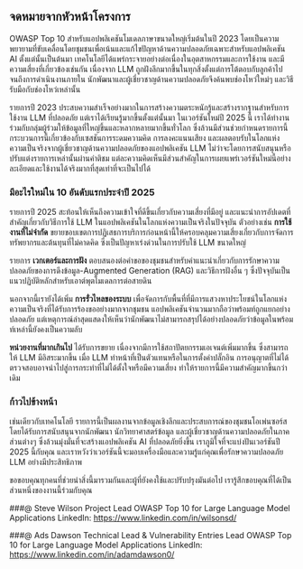 ## จดหมายจากหัวหน้าโครงการ

OWASP Top 10 สำหรับแอปพลิเคชันโมเดลภาษาขนาดใหญ่เริ่มต้นในปี 2023 โดยเป็นความพยายามที่ขับเคลื่อนโดยชุมชนเพื่อเน้นและแก้ไขปัญหาด้านความปลอดภัยเฉพาะสำหรับแอปพลิเคชัน AI ตั้งแต่นั้นเป็นต้นมา เทคโนโลยีได้แพร่กระจายอย่างต่อเนื่องในอุตสาหกรรมและการใช้งาน และมีความเสี่ยงที่เกี่ยวข้องเช่นกัน เนื่องจาก LLM ถูกฝังลึกมากขึ้นในทุกสิ่งตั้งแต่การโต้ตอบกับลูกค้าไปจนถึงการดำเนินงานภายใน นักพัฒนาและผู้เชี่ยวชาญด้านความปลอดภัยจึงค้นพบช่องโหว่ใหม่ๆ และวิธีรับมือกับช่องโหว่เหล่านั้น

รายการปี 2023 ประสบความสำเร็จอย่างมากในการสร้างความตระหนักรู้และสร้างรากฐานสำหรับการใช้งาน LLM ที่ปลอดภัย แต่เราได้เรียนรู้มากขึ้นตั้งแต่นั้นมา ในเวอร์ชันใหม่ปี 2025 นี้ เราได้ทำงานร่วมกับกลุ่มผู้ร่วมให้ข้อมูลที่ใหญ่ขึ้นและหลากหลายมากขึ้นทั่วโลก ซึ่งล้วนมีส่วนช่วยกำหนดรายการนี้ กระบวนการนี้เกี่ยวข้องกับเซสชันการระดมความคิด การลงคะแนนเสียง และผลตอบรับในโลกแห่งความเป็นจริงจากผู้เชี่ยวชาญด้านความปลอดภัยของแอปพลิเคชัน LLM ไม่ว่าจะโดยการสนับสนุนหรือปรับแต่งรายการเหล่านั้นผ่านคำติชม แต่ละความคิดเห็นมีส่วนสำคัญในการเผยแพร่เวอร์ชันใหม่นี้อย่างละเอียดและใช้งานได้จริงมากที่สุดเท่าที่จะเป็นไปได้

### มีอะไรใหม่ใน 10 อันดับแรกประจำปี 2025

รายการปี 2025 สะท้อนให้เห็นถึงความเข้าใจที่ดีขึ้นเกี่ยวกับความเสี่ยงที่มีอยู่ และแนะนำการอัปเดตที่สำคัญเกี่ยวกับวิธีการใช้ LLM ในแอปพลิเคชันในโลกแห่งความเป็นจริงในปัจจุบัน ตัวอย่างเช่น **การใช้งานที่ไม่จำกัด** ขยายขอบเขตการปฏิเสธการบริการก่อนหน้านี้ให้ครอบคลุมความเสี่ยงเกี่ยวกับการจัดการทรัพยากรและต้นทุนที่ไม่คาดคิด ซึ่งเป็นปัญหาเร่งด่วนในการปรับใช้ LLM ขนาดใหญ่

รายการ **เวกเตอร์และการฝัง** ตอบสนองต่อคำขอของชุมชนสำหรับคำแนะนำเกี่ยวกับการรักษาความปลอดภัยของการดึงข้อมูล-Augmented Generation (RAG) และวิธีการฝังอื่น ๆ ซึ่งปัจจุบันเป็นแนวปฏิบัติหลักสำหรับเอาต์พุตโมเดลการต่อสายดิน

นอกจากนี้เรายังได้เพิ่ม **การรั่วไหลของระบบ** เพื่อจัดการกับพื้นที่ที่มีการแสวงหาประโยชน์ในโลกแห่งความเป็นจริงที่ได้รับการร้องขออย่างมากจากชุมชน แอปพลิเคชันจำนวนมากถือว่าพร้อมท์ถูกแยกอย่างปลอดภัย แต่เหตุการณ์ล่าสุดแสดงให้เห็นว่านักพัฒนาไม่สามารถสรุปได้อย่างปลอดภัยว่าข้อมูลในพร้อมท์เหล่านี้ยังคงเป็นความลับ

**หน่วยงานที่มากเกินไป** ได้รับการขยาย เนื่องจากมีการใช้สถาปัตยกรรมเอเจนต์เพิ่มมากขึ้น ซึ่งสามารถให้ LLM มีอิสระมากขึ้น  เมื่อ LLM ทำหน้าที่เป็นตัวแทนหรือในการตั้งค่าปลั๊กอิน การอนุญาตที่ไม่ได้ตรวจสอบอาจนำไปสู่การกระทำที่ไม่ได้ตั้งใจหรือมีความเสี่ยง ทำให้รายการนี้มีความสำคัญมากขึ้นกว่าเดิม

### ก้าวไปข้างหน้า

เช่นเดียวกับเทคโนโลยี รายการนี้เป็นผลงานจากข้อมูลเชิงลึกและประสบการณ์ของชุมชนโอเพ่นซอร์ส โดยได้รับการสนับสนุนจากนักพัฒนา นักวิทยาศาสตร์ข้อมูล และผู้เชี่ยวชาญด้านความปลอดภัยในภาคส่วนต่างๆ ซึ่งล้วนมุ่งมั่นที่จะสร้างแอปพลิเคชัน AI ที่ปลอดภัยยิ่งขึ้น เราภูมิใจที่จะแบ่งปันเวอร์ชันปี 2025 นี้กับคุณ และเราหวังว่าเวอร์ชันนี้จะมอบเครื่องมือและความรู้แก่คุณเพื่อรักษาความปลอดภัย LLM อย่างมีประสิทธิภาพ

ขอขอบคุณทุกคนที่ช่วยนำสิ่งนี้มารวมกันและผู้ที่ยังคงใช้และปรับปรุงมันต่อไป เรารู้สึกขอบคุณที่ได้เป็นส่วนหนึ่งของงานนี้ร่วมกับคุณ


###@ Steve Wilson
Project Lead
OWASP Top 10 for Large Language Model Applications
LinkedIn: https://www.linkedin.com/in/wilsonsd/

###@ Ads Dawson
Technical Lead & Vulnerability Entries Lead
OWASP Top 10 for Large Language Model Applications
LinkedIn: https://www.linkedin.com/in/adamdawson0/
